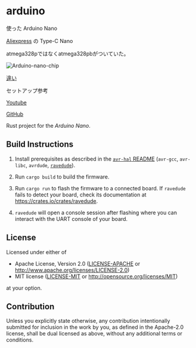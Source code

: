 arduino
=======

使った Arduino Nano

[Aliexpress](https://ja.aliexpress.com/item/4000587268145.html?spm=a2g0o.order_list.order_list_main.270.5375585aDJxWBG&gatewayAdapt=glo2jpn) の Type-C Nano

atmega328pではなくatmega328pbがついていた。

![Arduino-nano-chip](https://user-images.githubusercontent.com/138425329/259375550-dea075be-47e1-45c2-b5b8-4c370adcd226.jpg)

[違い](https://avr.jp/user/AN/PDF/AT15007.pdf)

セットアップ参考

[Youtube](youtube.com/watch?v=ZPSqhb4KKNc)

[GitHub](https://github.com/Rahix/avr-hal/tree/main/examples)


Rust project for the _Arduino Nano_.

## Build Instructions
1. Install prerequisites as described in the [`avr-hal` README] (`avr-gcc`, `avr-libc`, `avrdude`, [`ravedude`]).

2. Run `cargo build` to build the firmware.

3. Run `cargo run` to flash the firmware to a connected board.  If `ravedude`
   fails to detect your board, check its documentation at
   <https://crates.io/crates/ravedude>.

4. `ravedude` will open a console session after flashing where you can interact
   with the UART console of your board.

[`avr-hal` README]: https://github.com/Rahix/avr-hal#readme
[`ravedude`]: https://crates.io/crates/ravedude

## License
Licensed under either of

 - Apache License, Version 2.0
   ([LICENSE-APACHE](LICENSE-APACHE) or <http://www.apache.org/licenses/LICENSE-2.0>)
 - MIT license
   ([LICENSE-MIT](LICENSE-MIT) or <http://opensource.org/licenses/MIT>)

at your option.

## Contribution
Unless you explicitly state otherwise, any contribution intentionally submitted
for inclusion in the work by you, as defined in the Apache-2.0 license, shall
be dual licensed as above, without any additional terms or conditions.
